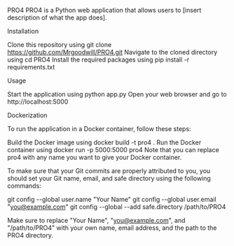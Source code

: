 PRO4
PRO4 is a Python web application that allows users to [insert description of what the app does].

Installation

Clone this repository using git clone https://github.com/Mrgoodwill/PRO4.git
Navigate to the cloned directory using cd PRO4
Install the required packages using pip install -r requirements.txt

Usage

Start the application using python app.py
Open your web browser and go to http://localhost:5000

Dockerization

To run the application in a Docker container, follow these steps:

Build the Docker image using docker build -t pro4 .
Run the Docker container using docker run -p 5000:5000 pro4
Note that you can replace pro4 with any name you want to give your Docker container.

To make sure that your Git commits are properly attributed to you, you should set your Git name, email, and safe directory using the following commands:

git config --global user.name "Your Name"
git config --global user.email "you@example.com"
git config --global --add safe.directory /path/to/PRO4

Make sure to replace "Your Name", "you@example.com", and "/path/to/PRO4" with your own name, email address, and the path to the PRO4 directory.
